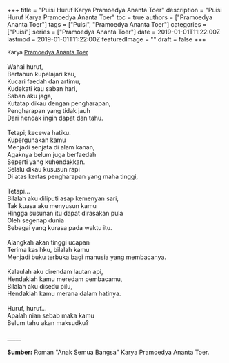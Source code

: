 +++
title = "Puisi Huruf Karya Pramoedya Ananta Toer"
description = "Puisi Huruf Karya Pramoedya Ananta Toer"
toc = true
authors = ["Pramoedya Ananta Toer"]
tags = ["Puisi", "Pramoedya Ananta Toer"]
categories = ["Puisi"]
series = ["Pramoedya Ananta Toer"]
date = 2019-01-01T11:22:00Z
lastmod = 2019-01-01T11:22:00Z
featuredImage = ""
draft = false
+++

<div style="text-align: justify;">
<div style="font-size: small;">Karya <a href="/authors/pramoedya-ananta-toer/" target="_blank">Pramoedya Ananta Toer</a></div><br />
Wahai huruf,<br />Bertahun kupelajari kau,<br />Kucari faedah dan artimu,<br />Kudekati kau saban hari,<br />Saban aku jaga,<br />Kutatap dikau dengan pengharapan,<br />Pengharapan yang tidak jauh<br />Dari hendak ingin dapat dan tahu.<br /><br />Tetapi; kecewa hatiku.<br />Kupergunakan kamu<br />Menjadi senjata di alam kanan,<br />Agaknya belum juga berfaedah<br />Seperti yang kuhendakkan.<br />Selalu dikau kususun rapi<br />Di atas kertas pengharapan yang maha tinggi,<br /><br />Tetapi...<br />Bilalah aku diliputi asap kemenyan sari,<br />Tak kuasa aku menyusun kamu<br />Hingga susunan itu dapat dirasakan pula<br />Oleh segenap dunia<br />Sebagai yang kurasa pada waktu itu.<br /><br />Alangkah akan tinggi ucapan<br />Terima kasihku, bilalah kamu<br />Menjadi buku terbuka bagi manusia yang membacanya.<br /><br />Kalaulah aku direndam lautan api,<br />Hendaklah kamu meredam pembacamu,<br />Bilalah aku disedu pilu,<br />Hendaklah kamu merana dalam hatinya.<br /><br />Huruf, huruf...<br />Apalah nian sebab maka kamu<br />Belum tahu akan maksudku?<br /><br />
_____<br /><br />
<b>Sumber:</b> Roman "Anak Semua Bangsa" Karya Pramoedya Ananta Toer.</div>

